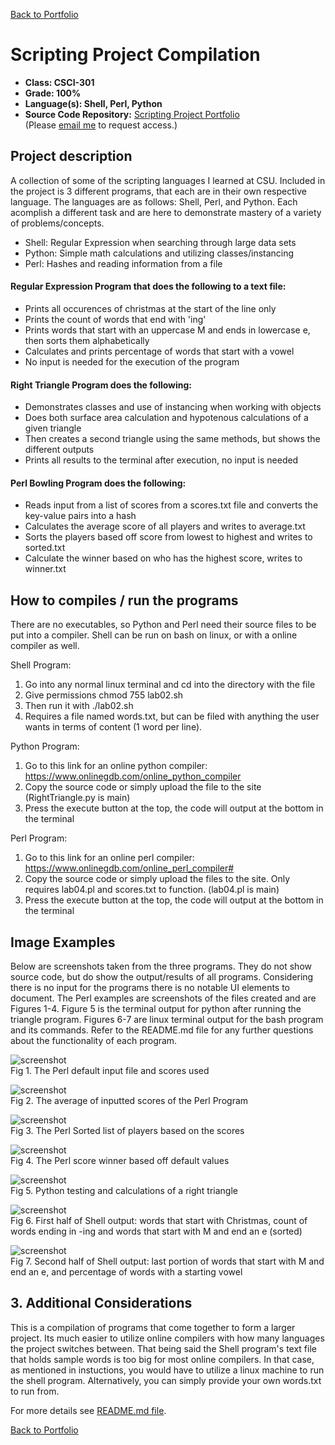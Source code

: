 [Back to Portfolio](https://joshtomith.github.io/)

Scripting Project Compilation
===============

-   **Class: CSCI-301** 
-   **Grade: 100%**
-   **Language(s): Shell, Perl, Python**
-   **Source Code Repository:** [Scripting Project Portfolio](https://github.com/Joshtomith/Scripting-Project-Portfolio)  
    (Please [email me](mailto:JTSmith3@csustudent.net?subject=GitHub%20Access) to request access.)

## Project description

A collection of some of the scripting languages I learned at CSU. Included in the project is 3 different programs, that each are in their own respective language. The languages are as follows: Shell, Perl, and Python. Each acomplish a different task and are here to demonstrate mastery of a variety of problems/concepts. 
* Shell: Regular Expression when searching through large data sets
* Python: Simple math calculations and utilizing classes/instancing
* Perl: Hashes and reading information from a file

#### Regular Expression Program that does the following to a text file: 
* Prints all occurences of christmas at the start of the line only <br>
* Prints the count of words that end with 'ing'
* Prints words that start with an uppercase M and ends in lowercase e, then sorts them alphabetically
* Calculates and prints percentage of words that start with a vowel
* No input is needed for the execution of the program

#### Right Triangle Program does the following:
* Demonstrates classes and use of instancing when working with objects
* Does both surface area calculation and hypotenous calculations of a given triangle
* Then creates a second triangle using the same methods, but shows the different outputs
* Prints all results to the terminal after execution, no input is needed

#### Perl Bowling Program does the following:
* Reads input from a list of scores from a scores.txt file and converts the key-value pairs into a hash
* Calculates the average score of all players and writes to average.txt
* Sorts the players based off score from lowest to highest and writes to sorted.txt
* Calculate the winner based on who has the highest score, writes to winner.txt


## How to compiles / run the programs

There are no executables, so Python and Perl need their source files to be put into a compiler. Shell can be run on bash on linux, or with a online compiler as well.

Shell Program:

1) Go into any normal linux terminal and cd into the directory with the file<br>
2) Give permissions chmod 755 lab02.sh<br>
3) Then run it with ./lab02.sh<br>
4) Requires a file named words.txt, but can be filed with anything the user wants in terms of content (1 word per line).<br>

Python Program:
1) Go to this link for an online python compiler: https://www.onlinegdb.com/online_python_compiler<br>
2) Copy the source code or simply upload the file to the site (RightTriangle.py is main)<br>
3) Press the execute button at the top, the code will output at the bottom in the terminal<br>

Perl Program:
1) Go to this link for an online perl compiler: https://www.onlinegdb.com/online_perl_compiler#<br>
2) Copy the source code or simply upload the files to the site. Only requires lab04.pl and scores.txt to function. (lab04.pl is main)<br>
3) Press the execute button at the top, the code will output at the bottom in the terminal<br>


## Image Examples

Below are screenshots taken from the three programs. They do not show source code, but do show the output/results of all programs. Considering there is no input for the programs there is no notable UI elements to document. The Perl examples are screenshots of the files created and are Figures 1-4. Figure 5 is the terminal output for python after running the triangle program. Figures 6-7 are linux terminal output for the bash program and its commands. Refer to the README.md file for any further questions about the functionality of each program. 

![screenshot](images/Perl_example_players.PNG)
<br>Fig 1. The Perl default input file and scores used

![screenshot](images/Perl_example_average.PNG)
<br>Fig 2. The average of inputted scores of the Perl Program

![screenshot](images/Perl_example_sorted_list.PNG)
<br>Fig 3. The Perl Sorted list of players based on the scores

![screenshot](images/Perl_example_winner.PNG)
<br>Fig 4. The Perl score winner based off default values

![screenshot](images/Python_example_output.PNG)
<br>Fig 5. Python testing and calculations of a right triangle

![screenshot](images/Shell_example_output01.PNG)
<br>Fig 6. First half of Shell output: words that start with Christmas, count of words ending in -ing and words that start with M and end an e (sorted)

![screenshot](images/Shell_example_output02.PNG)
<br>Fig 7. Second half of Shell output: last portion of words that start with M and end an e, and percentage of words with a starting vowel

## 3. Additional Considerations

This is a compilation of programs that come together to form a larger project. Its much easier to utilize online compilers with how many languages the project switches between. That being said the Shell program's text file that holds sample words is too big for most online compilers. In that case, as mentioned in instuctions, you would have to utilize a linux machine to run the shell program. Alternatively, you can simply provide your own words.txt to run from.


For more details see [README.md file](https://github.com/Joshtomith/Scripting-Project-Portfolio/blob/main/README.md).

[Back to Portfolio](https://joshtomith.github.io/)
